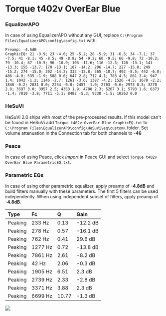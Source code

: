 # Torque t402v OverEar Blue

### EqualizerAPO
In case of using EqualizerAPO without any GUI, replace `C:\Program Files\EqualizerAPO\config\config.txt`
with:
```
Preamp: -4.6dB
GraphicEQ: 21 -3.9; 23 -4.6; 25 -5.2; 28 -5.9; 31 -6.5; 34 -7.1; 37 -7.5; 41 -8.1; 45 -8.5; 49 -8.8; 54 -9.2; 60 -9.5; 66 -9.8; 72 -10.2; 79 -10.4; 87 -10.5; 96 -10.9; 106 -11.6; 116 -12.3; 128 -13.1; 141 -13.3; 155 -13.7; 170 -13.1; 187 -14.2; 206 -14.7; 227 -15.0; 249 -15.2; 274 -15.0; 302 -14.2; 332 -12.8; 365 -10.7; 402 -8.5; 442 -6.0; 486 -4.0; 535 -1.9; 588 0.6; 647 2.8; 712 4.1; 783 4.5; 861 3.4; 947 1.4; 1042 -1.2; 1146 -2.7; 1261 -3.6; 1387 -4.2; 1526 -4.5; 1678 -2.2; 1846 -0.2; 2031 0.0; 2234 -0.8; 2457 -1.0; 2703 -0.6; 2973 0.5; 3270 2.8; 3597 3.0; 3957 2.5; 4353 1.9; 4788 2.3; 5267 3.1; 5793 1.6; 6373 -1.4; 7010 -3.8; 7711 -5.1; 8482 -5.3; 9330 -1.5; 10263 0.0
```

### HeSuVi
HeSuVi 2.0 ships with most of the pre-processed results. If this model can't be found in HeSuVi add
`Torque t402v OverEar Blue GraphicEQ.txt` to `C:\Program Files\EqualizerAPO\config\HeSuVi\eq\custom\` folder.
Set volume attenuation in the Connection tab for both channels to **-46**

### Peace
In case of using Peace, click *Import* in Peace GUI and select `Torque t402v OverEar Blue ParametricEQ.txt`.

### Parametric EQs
In case of using other parametric equalizer, apply preamp of **-4.8dB** and build filters manually
with these parameters. The first 5 filters can be used independently.
When using independent subset of filters, apply preamp of **-4.8dB**.

| Type    | Fc      |     Q | Gain     |
|:--------|:--------|:------|:---------|
| Peaking | 233 Hz  |  0.13 | -12.2 dB |
| Peaking | 278 Hz  |  0.57 | -16.1 dB |
| Peaking | 762 Hz  |  0.41 | 29.6 dB  |
| Peaking | 1277 Hz |  0.72 | -13.8 dB |
| Peaking | 7861 Hz |  2.61 | -8.2 dB  |
| Peaking | 42 Hz   |  2.06 | -0.3 dB  |
| Peaking | 1905 Hz |  6.51 | 2.3 dB   |
| Peaking | 2739 Hz |  2.33 | -2.8 dB  |
| Peaking | 3371 Hz |  3.88 | 2.3 dB   |
| Peaking | 6699 Hz | 10.77 | -1.3 dB  |

![](https://raw.githubusercontent.com/jaakkopasanen/AutoEq/master/results/innerfidelity/sbaf-serious/Torque%20t402v%20OverEar%20Blue/Torque%20t402v%20OverEar%20Blue.png)